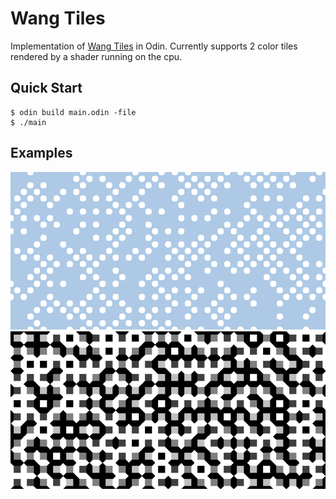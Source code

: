 # Wang Tiles

Implementation of [Wang Tiles](https://en.wikipedia.org/wiki/Wang_tile) in Odin. Currently supports 2 color tiles rendered by a shader running on the cpu.

## Quick Start

```
$ odin build main.odin -file
$ ./main
```

## Examples

![ex0](./images/ex0.png)
![ex1](./images/ex1.png)
